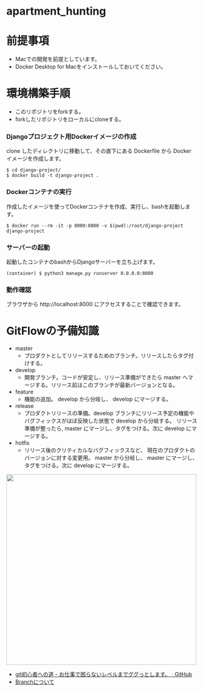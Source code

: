 # apartment_hunting

# 前提事項
- Macでの開発を前提としています。
- Docker Desktop for Macをインストールしておいてください。

# 環境構築手順
- このリポジトリをforkする。
- forkしたリポジトリをローカルにcloneする。
### Djangoプロジェクト用Dockerイメージの作成

clone したディレクトリに移動して、その直下にある Dockerfile から Docker イメージを作成します。
```command
$ cd django-project/
$ docker build -t django-project .
```
### Dockerコンテナの実行
作成したイメージを使ってDockerコンテナを作成、実行し、bashを起動します。
```command
$ docker run --rm -it -p 8000:8000 -v $(pwd):/root/django-project django-project
```

### サーバーの起動
起動したコンテナのbashからDjangoサーバーを立ち上げます。
```command
(container) $ python3 manage.py runserver 0.0.0.0:8000
```

### 動作確認

ブラウザから http://localhost:8000 にアクセスすることで確認できます。

# GitFlowの予備知識

- master
  - プロダクトとしてリリースするためのブランチ。リリースしたらタグ付けする。
- develop
  - 開発ブランチ。コードが安定し、リリース準備ができたら master へマージする。リリース前はこのブランチが最新バージョンとなる。
- feature
  - 機能の追加。 develop から分岐し、 develop にマージする。
- release
  - プロダクトリリースの準備。develop ブランチにリリース予定の機能やバグフィックスがほぼ反映した状態で develop から分岐する。 リリース準備が整ったら, master にマージし、タグをつける。次に develop にマージする。
- hotfix
  - リリース後のクリティカルなバグフィックスなど、 現在のプロダクトのバージョンに対する変更用。 master から分岐し、 master にマージし、タグをつける。次に develop にマージする。

<img src="https://user-images.githubusercontent.com/46508203/77295789-e4ec4e80-6d29-11ea-8608-1f24618d6b0f.png" width="500px">

- [git初心者への道 - お仕事で困らないレベルまでググっとします。 · GitHub](https://gist.github.com/yatemmma/6486028)
- [ Branchについて](https://havelog.ayumusato.com/develop/git/e513-git_branch_model.html)
